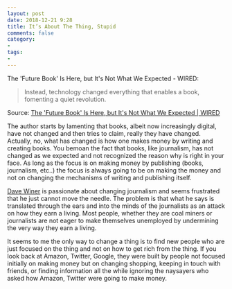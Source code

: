 ```yaml
---
layout: post
date: 2018-12-21 9:28
title: It’s About The Thing, Stupid
comments: false
category:
- 
tags:
- 
---
```

The 'Future Book' Is Here, but It's Not What We Expected - WIRED:

> Instead, technology changed everything that enables a book, fomenting a quiet revolution.


Source: [The 'Future Book' Is Here, but It's Not What We Expected | WIRED](https://www.wired.com/story/future-book-is-here-but-not-what-we-expected/)

The author starts by lamenting that books, albeit now increasingly digital, have not changed and then tries to claim, really they have changed. Actually, no, what has changed is how one makes money by writing and creating books. You bemoan the fact that books, like journalism, has not changed as we expected and not recognized the reason why is right in your face. As long as the focus is on making money by publishing (books, journalism, etc..) the focus is always going to be on making the money and not on changing the mechanisms of writing and publishing itself. 

[Dave Winer](http://scripting.com/2018/12/11/131151.html) is passionate about changing journalism and seems frustrated that he just cannot move the needle. The problem is that what he says is translated through the ears and into the minds of the journalists as an attack on how they earn a living. Most people, whether they are coal miners or journalists are not eager to make themselves unemployed by undermining the very way they earn a living. 

It seems to me the only way to change a thing is to find new people who are just focused on the thing and not on how to get rich from the thing. If you look back at Amazon, Twitter, Google, they were built by people not focused initially on making money but on changing shopping, keeping in touch with friends, or finding information all the while ignoring the naysayers who asked how Amazon, Twitter were going to make money.